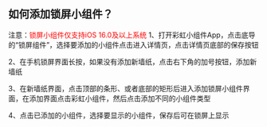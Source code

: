 ## 如何添加锁屏小组件？
注意：<font color="red">锁屏小组件仅支持iOS 16.0及以上系统</font>
1、打开彩虹小组件App，点击底导的“锁屏组件”，选择要添加的小组件点击进入详情页，点击详情页底部的保存按钮

2、在手机锁屏界面长按，如果没有添加新墙纸，点击右下角的加号按钮，添加新墙纸

3、在新墙纸界面，点击顶部的条形、或者底部的矩形后进入添加锁屏小组件界面，在添加界面点击彩虹小组件，然后点击添加不同的小组件类型

4、点击已添加的小组件，选择要显示的小组件，保存后可在锁屏上显示



